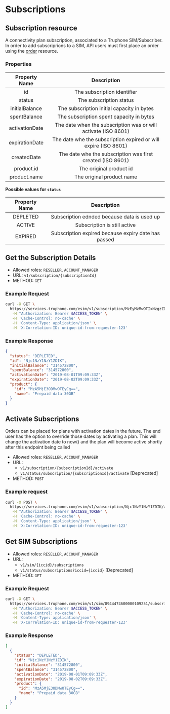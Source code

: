 # Subscriptions

## Subscription resource

A connectivity plan subscription, associated to a Truphone SIM/Subscriber. In order to add subscriprions to a SIM, API users must first place an order using the [order](orders.md) resource.

### Properties

|        Property Name         |                           Description                           |
| :--------------------------: | :-------------------------------------------------------------: |
|              id              |                   The subscription identifier                   |
|            status            |                     The subscription status                     |
|        initialBalance        |           The subscription initial capacity in bytes            |
|         spentBalance         |            The subscription spent capacity in bytes             |
|        activationDate        | The date when the subscription was or will activate (ISO 8601)  |
|        expirationDate        | The date whe the subscription expired or will expire (ISO 8601) |
|         createdDate          |   The date whe the subscription was first created (ISO 8601)    |
|          product.id          |                     The original product id                     |
|         product.name         |                    The original product name                    |

**Possible values for `status`**

| Property Name |                     Description                     |
| :-----------: | :-------------------------------------------------: |
|   DEPLETED    |     Subscription ednded because data is used up     |
|    ACTIVE     |            Subscription is still active             |
|    EXPIRED    | Subscription expired because expiry date has passed |

## Get the Subscription Details

- Allowed roles: `RESELLER`, `ACCOUNT_MANAGER`
- URL: `v1/subscription/{subscriptionId}`
- METHOD: `GET`

### Example Request

```bash
curl -X GET \
  https://services.truphone.com/esim/v1/subscription/MzEyMzMwOTIxNzgzZDIK \
   -H "Authorization: Bearer $ACCESS_TOKEN" \
   -H 'Cache-Control: no-cache' \
   -H 'Content-Type: application/json' \
   -H 'X-Correlation-ID: unique-id-from-requester-123'
```

### Example Response

```json
{
  "status": "DEPLETED",
  "id": "Njc1NzY1NzY1ZDIK",
  "initialBalance": "314572800",
  "spentBalance": "314572800",
  "activationDate": "2019-08-01T09:09:33Z",
  "expirationDate": "2019-08-02T09:09:33Z",
  "product": {
    "id": "MzA5MjE3ODMwOTEyCg==",
    "name": "Prepaid data 30GB"
  }
}
```

## Activate Subscriptions

Orders can be placed for plans with activation dates in the future. The end user has the option to override those dates by activating a plan. This will change the activation date to now() and the plan will become active shortly after this endpoint being called

- Allowed roles: `RESELLER`, `ACCOUNT_MANAGER`
- URL:
  - `v1/subscription/{subscriptionId}/activate`
  - `v1/status/subscription/{subscriptionId}/activate` [Deprecated]
- METHOD: `POST`

### Example request

```bash
curl -X POST \
  https://services.truphone.com/esim/v1/subscription/Njc1NzY1NzY1ZDIK/activate \
   -H "Authorization: Bearer $ACCESS_TOKEN" \
   -H 'Cache-Control: no-cache' \
   -H 'Content-Type: application/json' \
   -H 'X-Correlation-ID: unique-id-from-requester-123'
```

## Get SIM Subscriptions

- Allowed roles: `RESELLER`, `ACCOUNT_MANAGER`
- URL:
  - `v1/sim/{iccid}/subscriptions`
  - `v1/status/subscriptions?iccid={iccid}` [Deprecated]
- METHOD: `GET`

### Example Request

```bash
curl -X GET \
  https://services.truphone.com/esim/v1/sim/8944474600000109251/subscriptions \
   -H "Authorization: Bearer $ACCESS_TOKEN" \
   -H 'Cache-Control: no-cache' \
   -H 'Content-Type: application/json' \
   -H 'X-Correlation-ID: unique-id-from-requester-123'
```

### Example Response

```json
[
  {
    "status": "DEPLETED",
    "id": "Njc1NzY1NzY1ZDIK",
    "initialBalance": "314572800",
    "spentBalance": "314572800",
    "activationDate": "2019-08-01T09:09:33Z",
    "expirationDate": "2019-08-02T09:09:33Z",
    "product": {
      "id": "MzA5MjE3ODMwOTEyCg==",
      "name": "Prepaid data 30GB"
    }
  }
]
```
